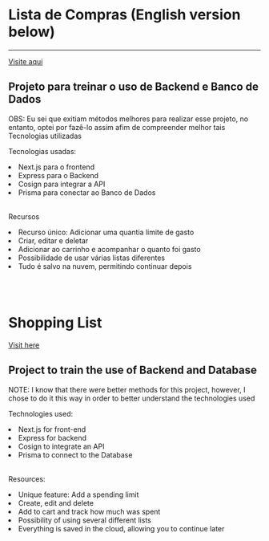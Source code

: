 <h1>Lista de Compras (English version below)</h1>

<hr>

<a href="https://victor-spichenkoff.github.io/Lista-Mercado/">Visite aqui</a>

<h2>Projeto para treinar o uso de Backend e Banco de Dados</h2>

<p>OBS: Eu sei que exitiam métodos melhores para realizar esse projeto, no entanto, optei por fazê-lo assim afim de compreender melhor tais Tecnologias utilizadas</p>

<p>Tecnologias usadas: </p>
<li>Next.js para o frontend</li>
<li>Express para o Backend</li>
<li>Cosign para integrar a API</li>
<li>Prisma para conectar ao Banco de Dados</li>

<br>

<p>Recursos</p>
<li>Recurso único: Adicionar uma quantia limite de gasto</li>
<li>Criar, editar e deletar</li>
<li>Adicionar ao carrinho e acompanhar o quanto foi gasto</li>
<li>Possibilidade de usar várias listas diferentes</li>
<li>Tudo é salvo na nuvem, permitindo continuar depois</li>

<br><br>


<h1>Shopping List</h1>

<h>

<a href="https://victor-spichenkoff.github.io/Lista-Mercado/">Visit here</a>

<h2>Project to train the use of Backend and Database</h2>

<p>NOTE: I know that there were better methods for this project, however, I chose to do it this way in order to better understand the technologies used</p>

<p>Technologies used: </p>
<li>Next.js for front-end</li>
<li>Express for backend</li>
<li>Cosign to integrate an API</li>
<li>Prisma to connect to the Database</li>

<br>

<p>Resources:</p>
<li>Unique feature: Add a spending limit</li>
<li>Create, edit and delete</li>
<li>Add to cart and track how much was spent</li>
<li>Possibility of using several different lists</li>
<li>Everything is saved in the cloud, allowing you to continue later</li>